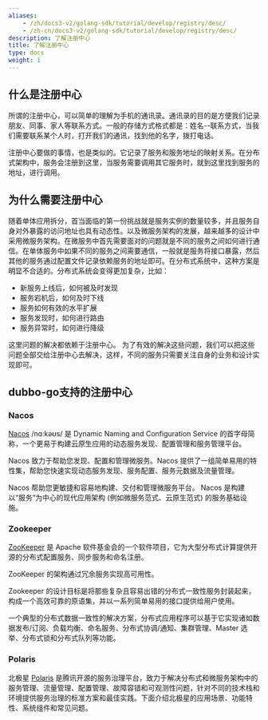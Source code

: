 ```yaml
---
aliases:
    - /zh/docs3-v2/golang-sdk/tutorial/develop/registry/desc/
    - /zh-cn/docs3-v2/golang-sdk/tutorial/develop/registry/desc/
description: 了解注册中心
title: 了解注册中心
type: docs
weight: 1
---
```







## 什么是注册中心

所谓的注册中心，可以简单的理解为手机的通讯录。通讯录的目的是方便我们记录朋友、同事、家人等联系方式。一般的存储方式格式都是：姓名--联系方式，当我们需要联系某个人时，打开我们的通讯，找到他的名字，拨打电话。

注册中心要做的事情，也是类似的。它记录了服务和服务地址的映射关系。在分布式架构中，服务会注册到这里，当服务需要调用其它服务时，就到这里找到服务的地址，进行调用。


## 为什么需要注册中心

随着单体应用拆分，首当面临的第一份挑战就是服务实例的数量较多，并且服务自身对外暴露的访问地址也具有动态性。以及微服务架构的发展，越来越多的设计中采用微服务架构。在微服务中首先需要面对的问题就是不同的服务之间如何进行通信。在单体服务中如果不同的服务之间需要通信，一般就是服务将接口暴露，然后其他的服务通过配置文件记录依赖服务的地址即可。在分布式系统中，这种方案是明显不合适的。分布式系统会变得更加复杂，比如：

- 新服务上线后，如何被及时发现
- 服务宕机后，如何及时下线
- 服务如何有效的水平扩展
- 服务发现时，如何进行路由
- 服务异常时，如何进行降级

这里问题的解决都依赖于注册中心。
为了有效的解决这些问题，我们可以把这些问题全部交给注册中心去解决，这样，不同的服务只需要关注自身的业务和设计实现即可。


## dubbo-go支持的注册中心

### Nacos
[Nacos](https://nacos.io/) /nɑ:kəʊs/ 是 Dynamic Naming and Configuration Service 的首字母简称，一个更易于构建云原生应用的动态服务发现、配置管理和服务管理平台。

Nacos 致力于帮助您发现、配置和管理微服务。Nacos 提供了一组简单易用的特性集，帮助您快速实现动态服务发现、服务配置、服务元数据及流量管理。

Nacos 帮助您更敏捷和容易地构建、交付和管理微服务平台。 Nacos 是构建以“服务”为中心的现代应用架构 (例如微服务范式、云原生范式) 的服务基础设施。


### Zookeeper
[ZooKeeper](https://zookeeper.apache.org/) 是 Apache 软件基金会的一个软件项目，它为大型分布式计算提供开源的分布式配置服务、同步服务和命名注册。

ZooKeeper 的架构通过冗余服务实现高可用性。

Zookeeper 的设计目标是将那些复杂且容易出错的分布式一致性服务封装起来，构成一个高效可靠的原语集，并以一系列简单易用的接口提供给用户使用。

一个典型的分布式数据一致性的解决方案，分布式应用程序可以基于它实现诸如数据发布/订阅、负载均衡、命名服务、分布式协调/通知、集群管理、Master 选举、分布式锁和分布式队列等功能。


### Polaris
北极星 [Polaris](https://polarismesh.cn/) 是腾讯开源的服务治理平台，致力于解决分布式和微服务架构中的服务管理、流量管理、配置管理、故障容错和可观测性问题，针对不同的技术栈和环境提供服务治理的标准方案和最佳实践。下面介绍北极星的应用场景、功能特性、系统组件和常见问题。
